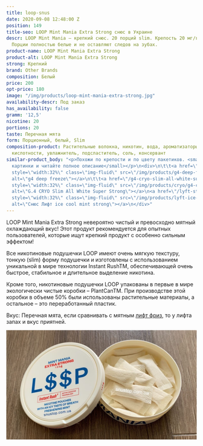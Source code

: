 ```yaml
---
title: loop-snus
date: 2020-09-08 12:48:00 Z
position: 149
title-seo: LOOP Mint Mania Extra Strong снюс в Украине
descr: LOOP Mint Mania – крепкий снюс. 20 порций slim. Крепость 20 мг/г. Вкус мята.
  Порции полностью белые и не оставляют следов на зубах.
product-name: LOOP Mint Mania Extra Strong
product-alt: LOOP Mint Mania Extra Strong
strong: Крепкий
brand: Other Brands
composition: Белый
price: 200
opt-price: 180
image: "/img/products/loop-mint-mania-extra-strong.jpg"
availability-descr: Под заказ
has_availability: false
gramm: '12,5'
nicotine: 20
portions: 20
taste: Перечная мята
form: Порционный, белый, Slim
composition-product: Растительные волокна, никотин, вода, ароматизаторы, регулятор
  кислотности, увлажнитель, подсластитель, соль, консервант
similar-product_body: "<p>Похожи по крепости и по цвету пакетиков. <small>Жмите на
  картинки и читайте полное описание</small></p>\n<div>\n\t\t<a href=\"/g4-deep-freeze-slim-all-white\"><img
  style=\"width:32%\" class=\"img-fluid\" src=\"/img/products/g4-deep-freeze.jpg\"
  alt=\"g4 deep freeze\"></a>\n\t\t<a href=\"/g4-cryo-slim-all-white-super-strong\"><img
  style=\"width:32%\" class=\"img-fluid\" src=\"/img/products/cryo/g4-cryo-all-white-open-portion.jpg\"
  alt=\"G.4 CRYO Slim All White Super Strong\"></a>\n<a href=\"/lyft-strong-ice-cool-mint-slim-all-white\"><img
  style=\"width:32%\" class=\"img-fluid\" src=\"/img/products/lyft-ice-cool-mint/lyft-ice-cool-mint.JPG\"
  alt=\"Снюс Лифт ice cool mint strong\"></a>\n</div>"
---
```


LOOP Mint Mania Extra Strong невероятно чистый и превосходно мятный охлаждающий вкус! Этот продукт рекомендуется для опытных пользователей, которые ищут крепкий продукт с особенно сильным эффектом!

Все никотиновые подушечки LOOP имеют очень мягкую текстуру, тонкую (slim) форму подушечки и изготовлены с использованием уникальной в мире технологии Instant RushTM, обеспечивающей очень быстрое, стабильное и длительное выделение никотина.

Кроме того, никотиновые подушечки LOOP упакованы в первые в мире экологически чистые коробки – PlantCanTM. При производстве этой коробки в объеме 50% были использованы растительные материалы, а остальное – это переработанный пластик.

Вкус: Перечная мята, если сравнивать с мятным [лифт фриз](/lyft-x-strong-freeze-slim-white), то у лифта запах и вкус приятней.
<div class="popup-gallery d-flex mb-3">
	<a href="/img/products/loop/loop-snus.jpg" title="Белые порции"><img class="img-fluid" src="/img/products/loop/loop-snus.jpg" alt="LOOP Mint Mania Extra Strong Open"></a>
</div>